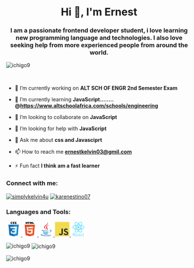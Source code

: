 <h1 align="center">Hi 👋, I'm Ernest</h1>
<h3 align="center">I am a passionate frontend developer student, i love learning new programming language and technologies. I also love seeking help from more experienced people from around the world.</h3>

<p align="left"> <img src="https://komarev.com/ghpvc/?username=ichigo9&label=Profile%20views&color=0e75b6&style=flat" alt="ichigo9" /> </p>

<p align="left"> <a href="https://twitter.com/" target="blank"><img src="https://img.shields.io/twitter/follow/?logo=twitter&style=for-the-badge" alt="" /></a> </p>

- 🔭 I’m currently working on **ALT SCH OF ENGR 2nd Semester Exam**

- 🌱 I’m currently learning **JavaScript........ @https://www.altschoolafrica.com/schools/engineering**

- 👯 I’m looking to collaborate on **JavaScript**

- 🤝 I’m looking for help with **JavaScript**

- 💬 Ask me about **css and Javasciprt**

- 📫 How to reach me **ernestkelvin03@gmil.com**

- ⚡ Fun fact **I think am a fast learner**

<h3 align="left">Connect with me:</h3>
<p align="left">
<a href="https://fb.com/simplykelvin4u" target="blank"><img align="center" src="https://raw.githubusercontent.com/rahuldkjain/github-profile-readme-generator/master/src/images/icons/Social/facebook.svg" alt="simplykelvin4u" height="30" width="40" /></a>
<a href="https://instagram.com/karenestino07" target="blank"><img align="center" src="https://raw.githubusercontent.com/rahuldkjain/github-profile-readme-generator/master/src/images/icons/Social/instagram.svg" alt="karenestino07" height="30" width="40" /></a>
</p>

<h3 align="left">Languages and Tools:</h3>
<p align="left"> <a href="https://www.w3schools.com/css/" target="_blank" rel="noreferrer"> <img src="https://raw.githubusercontent.com/devicons/devicon/master/icons/css3/css3-original-wordmark.svg" alt="css3" width="40" height="40"/> </a> <a href="https://www.w3.org/html/" target="_blank" rel="noreferrer"> <img src="https://raw.githubusercontent.com/devicons/devicon/master/icons/html5/html5-original-wordmark.svg" alt="html5" width="40" height="40"/> </a> <a href="https://www.java.com" target="_blank" rel="noreferrer"> <img src="https://raw.githubusercontent.com/devicons/devicon/master/icons/java/java-original.svg" alt="java" width="40" height="40"/> </a> <a href="https://developer.mozilla.org/en-US/docs/Web/JavaScript" target="_blank" rel="noreferrer"> <img src="https://raw.githubusercontent.com/devicons/devicon/master/icons/javascript/javascript-original.svg" alt="javascript" width="40" height="40"/> </a> <a href="https://reactjs.org/" target="_blank" rel="noreferrer"> <img src="https://raw.githubusercontent.com/devicons/devicon/master/icons/react/react-original-wordmark.svg" alt="react" width="40" height="40"/> </a> </p>

<p><img align="left" src="https://github-readme-stats.vercel.app/api/top-langs?username=ichigo9&show_icons=true&locale=en&layout=compact" alt="ichigo9" /></p>

<p>&nbsp;<img align="center" src="https://github-readme-stats.vercel.app/api?username=ichigo9&show_icons=true&locale=en" alt="ichigo9" /></p>

<p><img align="center" src="https://github-readme-streak-stats.herokuapp.com/?user=ichigo9&" alt="ichigo9" /></p>
